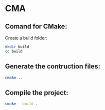 # CMA

## Comand for CMake:
Create a build folder:

```sh
mkdir build
cd build
```

## Generate the contruction files:

```sh
cmake ..
```

## Compile the project:

```sh
cmake --build .
```
